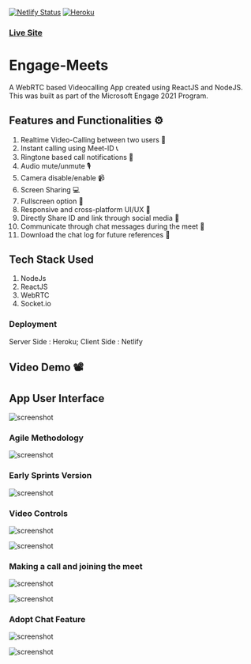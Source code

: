 ﻿[![Netlify Status](https://api.netlify.com/api/v1/badges/139f955f-e9f9-4c32-991a-3d8227346718/deploy-status)](https://app.netlify.com/sites/engage-meets/deploys)
 [![Heroku](https://heroku-badge.herokuapp.com/?app=heroku-badge)](https://engage-meets.herokuapp.com/)

### [Live Site](https://engage-meets.netlify.app/)

 # Engage-Meets
 
 A WebRTC based Videocalling App created using ReactJS and NodeJS. 
 This was built as part of the Microsoft Engage 2021 Program.
 
 
 ## Features and Functionalities ⚙️
 
 1. Realtime Video-Calling between two users 👥
 2. Instant calling using Meet-ID 📞
 3. Ringtone based call notifications 🎵
 4. Audio mute/unmute 🎙️
 5. Camera disable/enable 📹
 6. Screen Sharing 💻
 7. Fullscreen option 🔎
 8. Responsive and cross-platform UI/UX 📱
 9. Directly Share ID and link through social media 📧
 10. Communicate through chat messages during the meet 💬
 11. Download the chat log for future references 📨
 
 ## Tech Stack Used
 
 1. NodeJs
 2. ReactJS
 3. WebRTC
 4. Socket.io
 
 ### Deployment
 
  Server Side : Heroku;
  Client Side : Netlify
 

 ## Video Demo 📽️
 
 
 ## App User Interface
 
 ![screenshot](Screenshots/avatar.png)
 
 
 ### Agile Methodology
 
 ![screenshot](Screenshots/agile.png)
 
 
 ### Early Sprints Version
 
 ![screenshot](Screenshots/screenshot1.png)
 
 
 ### Video Controls
 
 ![screenshot](Screenshots/options.png)
 
 ![screenshot](Screenshots/Capture.PNG)
 
 
 ### Making a call and joining the meet
 
 ![screenshot](Screenshots/notification.png)
 
 ![screenshot](Screenshots/share.png)
 
 
  ### Adopt Chat Feature
 
 ![screenshot](Screenshots/chat.png)
 
 ![screenshot](Screenshots/chatlog.png)
 
 
 
